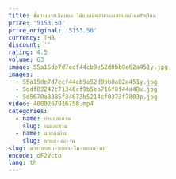 ```yaml
---
title: ชั้นวางบาสเก็ตบอล ไม้แบดมินตันวอลเลย์บอลในครัวเรือน
price: '5153.50'
price_original: '5153.50'
currency: THB
discount: ''
rating: 4.5
volume: 63
image: S5a15de7d7ecf44cb9e52d0bb8a02a451y.jpg
images:
  - S5a15de7d7ecf44cb9e52d0bb8a02a451y.jpg
  - Sddf83242c71346cf9b5eb716f0f44a48x.jpg
  - Sd5670a8385f34673b5214cf0373f7803p.jpg
video: 4000267916758.mp4
categories:
  - name: บ้านและสวน
    slug: านและสวน
  - name: ตกแต่งบ้าน
    slug: ตกแต-งบ-าน
slug: นวางบาสเก-ตบอล-ไม-แบดม-นต
encode: oF2Vcto
lang: th
---
```

  
